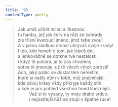 ```yaml
---
title: '95'
contentType: poetry
---
```


<section>

> Jak umíš učinit milou a líbeznou  
> tu hanbu, jež jak červ na růži ze zahrady  
> zle třísní kvetoucí jméno, jímž tebe zvou!  
> A v jakou sladkou ctnost ukrýváš svoje zrady!  
> I ten, kdo hovoří o tom, jak trávíš dni,  
> a lehkovážně se dotkne tvé nestálosti,  
> i když tě pokárá, je to zas chválení;  
> sotva tě jmenuje, už tě všech výtek zprostí!  
> Ach, jaký palác se dostal těm neřestím,  
> které si našly dům v tobě, můj znejmilejší,  
> kde závoj krásy vždy přikryje každý stín  
> a kde je pro pohled všechno hned líbeznější.  
>          Važ si té výsady, ty moje drahé srdce:  
>          i nejostřejší nůž se ztupí v špatné ruce!

</section>
